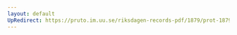 ```yaml
---
layout: default
UpRedirect: https://pruto.im.uu.se/riksdagen-records-pdf/1879/prot-1879--ak--009/prot-1879--ak--009_002.pdf
---
```

